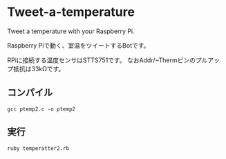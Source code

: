 ﻿# Tweet-a-temperature

Tweet a temperature with your Raspberry Pi.

Raspberry Piで動く、室温をツイートするBotです。
  
RPiに接続する温度センサはSTTS751です。
なおAddr/~Thermピンのプルアップ抵抗は33kΩです。

## コンパイル
`gcc ptemp2.c -o ptemp2`

## 実行
`ruby temperatter2.rb`
